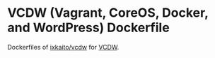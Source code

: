 # VCDW (Vagrant, CoreOS, Docker, and WordPress) Dockerfile

Dockerfiles of [ixkaito/vcdw](https://registry.hub.docker.com/u/ixkaito/vcdw/) for [VCDW](https://github.com/ixkaito/vcdw).
